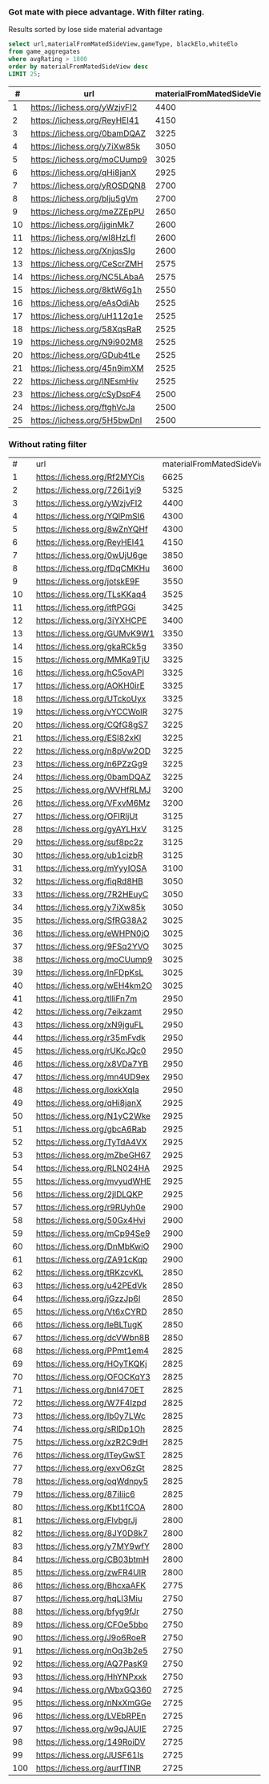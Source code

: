 ### Got mate with piece advantage. With filter rating.
 
 Results sorted by lose side material advantage

```sql
select url,materialFromMatedSideView,gameType, blackElo,whiteElo
from game_aggregates
where avgRating > 1800
order by materialFromMatedSideView desc
LIMIT 25;
```

| #  | url                          | materialFromMatedSideView | gameType | blackElo | whiteElo | 
|----|------------------------------|---------------------------|----------|----------|----------| 
| 1  | https://lichess.org/yWzjvFI2 | 4400                      | 1        | 1945     | 2068     | 
| 2  | https://lichess.org/ReyHEI41 | 4150                      | 2        | 2198     | 2041     | 
| 3  | https://lichess.org/0bamDQAZ | 3225                      | 2        | 1816     | 1815     | 
| 4  | https://lichess.org/y7iXw85k | 3050                      | 1        | 2213     | 1917     | 
| 5  | https://lichess.org/moCUump9 | 3025                      | 1        | 1756     | 1903     | 
| 6  | https://lichess.org/qHi8janX | 2925                      | 2        | 2152     | 1824     | 
| 7  | https://lichess.org/yROSDQN8 | 2700                      | 2        | 1920     | 1896     | 
| 8  | https://lichess.org/blju5gVm | 2700                      | 1        | 2067     | 2283     | 
| 9  | https://lichess.org/meZZEpPU | 2650                      | 1        | 2022     | 1691     | 
| 10 | https://lichess.org/jjginMk7 | 2600                      | 2        | 1971     | 1828     | 
| 11 | https://lichess.org/wI8HzLfI | 2600                      | 1        | 1884     | 1862     | 
| 12 | https://lichess.org/XnjqsSIg | 2600                      | 1        | 2382     | 2590     | 
| 13 | https://lichess.org/CeScrZMH | 2575                      | 2        | 1957     | 1946     | 
| 14 | https://lichess.org/NC5LAbaA | 2575                      | 2        | 2156     | 2164     | 
| 15 | https://lichess.org/8ktW6g1h | 2550                      | 3        | 1996     | 1793     | 
| 16 | https://lichess.org/eAsOdiAb | 2525                      | 2        | 2064     | 2035     | 
| 17 | https://lichess.org/uH112q1e | 2525                      | 1        | 1778     | 1825     | 
| 18 | https://lichess.org/58XqsRaR | 2525                      | 1        | 1910     | 1891     | 
| 19 | https://lichess.org/N9i902M8 | 2525                      | 3        | 1852     | 1935     | 
| 20 | https://lichess.org/GDub4tLe | 2525                      | 1        | 1857     | 1883     | 
| 21 | https://lichess.org/45n9imXM | 2525                      | 3        | 2051     | 2039     | 
| 22 | https://lichess.org/INEsmHiv | 2525                      | 4        | 1926     | 1891     | 
| 23 | https://lichess.org/cSyDspF4 | 2500                      | 1        | 1858     | 1796     | 
| 24 | https://lichess.org/ftghVcJa | 2500                      | 1        | 1920     | 1718     | 
| 25 | https://lichess.org/5H5bwDnl | 2500                      | 1        | 1879     | 1849     | 

### Without rating filter

|     |                              |                           |          |          |          | 
|-----|------------------------------|---------------------------|----------|----------|----------| 
| #   | url                          | materialFromMatedSideView | gameType | blackElo | whiteElo | 
| 1   | https://lichess.org/Rf2MYCis | 6625                      | 1        | 1609     | 1451     | 
| 2   | https://lichess.org/726i1yi9 | 5325                      | 3        | 1406     | 1180     | 
| 3   | https://lichess.org/yWzjvFI2 | 4400                      | 1        | 1945     | 2068     | 
| 4   | https://lichess.org/YQlPmSI6 | 4300                      | 2        | 1001     | 800      | 
| 5   | https://lichess.org/8wZnYQHf | 4300                      | 2        | 949      | 950      | 
| 6   | https://lichess.org/ReyHEI41 | 4150                      | 2        | 2198     | 2041     | 
| 7   | https://lichess.org/0wUjU6ge | 3850                      | 2        | 1474     | 1472     | 
| 8   | https://lichess.org/fDqCMKHu | 3600                      | 2        | 1220     | 1193     | 
| 9   | https://lichess.org/jotskE9F | 3550                      | 2        | 1435     | 1457     | 
| 10  | https://lichess.org/TLsKKaq4 | 3525                      | 2        | 947      | 1221     | 
| 11  | https://lichess.org/itftPGGi | 3425                      | 3        | 1345     | 1143     | 
| 12  | https://lichess.org/3iYXHCPE | 3400                      | 2        | 1320     | 1307     | 
| 13  | https://lichess.org/GUMvK9W1 | 3350                      | 1        | 1865     | 1428     | 
| 14  | https://lichess.org/gkaRCk5g | 3350                      | 1        | 1842     | 1751     | 
| 15  | https://lichess.org/MMKa9TjU | 3325                      | 2        | 1617     | 1536     | 
| 16  | https://lichess.org/hC5ovAPI | 3325                      | 3        | 1163     | 1186     | 
| 17  | https://lichess.org/AOKH0irE | 3325                      | 2        | 1103     | 1029     | 
| 18  | https://lichess.org/UTckoUyx | 3325                      | 1        | 1802     | 1487     | 
| 19  | https://lichess.org/vYCCWolR | 3275                      | 3        | 990      | 1108     | 
| 20  | https://lichess.org/CQfG8gS7 | 3225                      | 2        | 1271     | 1266     | 
| 21  | https://lichess.org/ESI82xKl | 3225                      | 2        | 1056     | 986      | 
| 22  | https://lichess.org/n8pVw2OD | 3225                      | 3        | 1191     | 1190     | 
| 23  | https://lichess.org/n6PZzGg9 | 3225                      | 1        | 1267     | 1232     | 
| 24  | https://lichess.org/0bamDQAZ | 3225                      | 2        | 1816     | 1815     | 
| 25  | https://lichess.org/WVHfRLMJ | 3200                      | 3        | 1617     | 1289     | 
| 26  | https://lichess.org/VFxvM6Mz | 3200                      | 3        | 1192     | 1283     | 
| 27  | https://lichess.org/OFIRIjUt | 3125                      | 0        | 1500     | 1500     | 
| 28  | https://lichess.org/gyAYLHxV | 3125                      | 3        | 1296     | 1246     | 
| 29  | https://lichess.org/suf8pc2z | 3125                      | 1        | 1228     | 1097     | 
| 30  | https://lichess.org/ub1cizbR | 3125                      | 1        | 1106     | 1526     | 
| 31  | https://lichess.org/mYyyIOSA | 3100                      | 1        | 863      | 936      | 
| 32  | https://lichess.org/fiqRd8HB | 3050                      | 2        | 1023     | 1015     | 
| 33  | https://lichess.org/7R2HEuyC | 3050                      | 1        | 1504     | 1779     | 
| 34  | https://lichess.org/y7iXw85k | 3050                      | 1        | 2213     | 1917     | 
| 35  | https://lichess.org/SfRG38A2 | 3025                      | 1        | 1833     | 1480     | 
| 36  | https://lichess.org/eWHPN0jO | 3025                      | 2        | 795      | 921      | 
| 37  | https://lichess.org/9FSq2YVO | 3025                      | 2        | 1150     | 1245     | 
| 38  | https://lichess.org/moCUump9 | 3025                      | 1        | 1756     | 1903     | 
| 39  | https://lichess.org/InFDpKsL | 3025                      | 2        | 1282     | 1588     | 
| 40  | https://lichess.org/wEH4km2O | 3025                      | 1        | 1382     | 1309     | 
| 41  | https://lichess.org/tIliFn7m | 2950                      | 3        | 1076     | 1049     | 
| 42  | https://lichess.org/7eikzamt | 2950                      | 4        | 1447     | 1072     | 
| 43  | https://lichess.org/xN9jguFL | 2950                      | 1        | 1793     | 1465     | 
| 44  | https://lichess.org/r35mFvdk | 2950                      | 2        | 927      | 1104     | 
| 45  | https://lichess.org/rUKcJQc0 | 2950                      | 2        | 1139     | 1128     | 
| 46  | https://lichess.org/x8VDa7YB | 2950                      | 2        | 978      | 864      | 
| 47  | https://lichess.org/mn4UD9ex | 2950                      | 0        | 1652     | 1347     | 
| 48  | https://lichess.org/loxkXqIa | 2950                      | 2        | 1010     | 1245     | 
| 49  | https://lichess.org/qHi8janX | 2925                      | 2        | 2152     | 1824     | 
| 50  | https://lichess.org/N1yC2Wke | 2925                      | 2        | 1267     | 1291     | 
| 51  | https://lichess.org/gbcA6Rab | 2925                      | 3        | 1234     | 1319     | 
| 52  | https://lichess.org/TyTdA4VX | 2925                      | 3        | 1319     | 1080     | 
| 53  | https://lichess.org/mZbeGH67 | 2925                      | 3        | 1224     | 1123     | 
| 54  | https://lichess.org/RLN024HA | 2925                      | 1        | 1581     | 1635     | 
| 55  | https://lichess.org/mvyudWHE | 2925                      | 3        | 1353     | 836      | 
| 56  | https://lichess.org/2jIDLQKP | 2925                      | 2        | 1228     | 1296     | 
| 57  | https://lichess.org/r9RUyh0e | 2900                      | 1        | 1737     | 1429     | 
| 58  | https://lichess.org/50Gx4Hvi | 2900                      | 1        | 1647     | 1624     | 
| 59  | https://lichess.org/mCp94Se9 | 2900                      | 2        | 1571     | 1587     | 
| 60  | https://lichess.org/DnMbKwiO | 2900                      | 3        | 1623     | 1632     | 
| 61  | https://lichess.org/ZA91cKqp | 2900                      | 3        | 1454     | 1453     | 
| 62  | https://lichess.org/tRKzcvKL | 2850                      | 4        | 1316     | 1268     | 
| 63  | https://lichess.org/u42PEdVk | 2850                      | 1        | 1617     | 1796     | 
| 64  | https://lichess.org/jGzzJp6l | 2850                      | 2        | 954      | 1105     | 
| 65  | https://lichess.org/Vt6xCYRD | 2850                      | 1        | 1364     | 1070     | 
| 66  | https://lichess.org/IeBLTugK | 2850                      | 1        | 1527     | 1571     | 
| 67  | https://lichess.org/dcVWbn8B | 2850                      | 4        | 1137     | 1500     | 
| 68  | https://lichess.org/PPmt1em4 | 2825                      | 1        | 1398     | 1272     | 
| 69  | https://lichess.org/HOyTKQKj | 2825                      | 2        | 1035     | 1204     | 
| 70  | https://lichess.org/OFOCKqY3 | 2825                      | 1        | 1066     | 1048     | 
| 71  | https://lichess.org/bnI470ET | 2825                      | 4        | 1654     | 1321     | 
| 72  | https://lichess.org/W7F4Izpd | 2825                      | 2        | 952      | 1000     | 
| 73  | https://lichess.org/Ib0y7LWc | 2825                      | 2        | 1544     | 1612     | 
| 74  | https://lichess.org/sRlDp1Oh | 2825                      | 3        | 1656     | 1679     | 
| 75  | https://lichess.org/xzR2C9dH | 2825                      | 1        | 931      | 1018     | 
| 76  | https://lichess.org/lTeyGwST | 2825                      | 1        | 1713     | 1644     | 
| 77  | https://lichess.org/exvO6zGt | 2825                      | 3        | 1349     | 1177     | 
| 78  | https://lichess.org/oqWdnpy5 | 2825                      | 2        | 1421     | 1390     | 
| 79  | https://lichess.org/87iIiic6 | 2825                      | 2        | 982      | 829      | 
| 80  | https://lichess.org/Kbt1fCOA | 2800                      | 3        | 961      | 1087     | 
| 81  | https://lichess.org/FlvbgrJj | 2800                      | 2        | 1236     | 1261     | 
| 82  | https://lichess.org/8JY0D8k7 | 2800                      | 2        | 1160     | 1240     | 
| 83  | https://lichess.org/y7MY9wfY | 2800                      | 1        | 1474     | 1465     | 
| 84  | https://lichess.org/CB03btmH | 2800                      | 3        | 1403     | 1376     | 
| 85  | https://lichess.org/zwFR4UlR | 2800                      | 4        | 1015     | 1128     | 
| 86  | https://lichess.org/BhcxaAFK | 2775                      | 2        | 1525     | 1568     | 
| 87  | https://lichess.org/hqLI3Miu | 2750                      | 3        | 987      | 1008     | 
| 88  | https://lichess.org/bfyg9fJr | 2750                      | 3        | 1261     | 1335     | 
| 89  | https://lichess.org/CFOe5bbo | 2750                      | 3        | 817      | 1071     | 
| 90  | https://lichess.org/J9o6RoeR | 2750                      | 1        | 1524     | 1502     | 
| 91  | https://lichess.org/nOq3b2e5 | 2750                      | 1        | 1385     | 1190     | 
| 92  | https://lichess.org/AQ7PasK9 | 2750                      | 2        | 1014     | 1015     | 
| 93  | https://lichess.org/HhYNPxxk | 2750                      | 4        | 1919     | 1324     | 
| 94  | https://lichess.org/WbxGQ360 | 2725                      | 1        | 1505     | 1498     | 
| 95  | https://lichess.org/nNxXmGGe | 2725                      | 3        | 1169     | 1523     | 
| 96  | https://lichess.org/LVEbRPEn | 2725                      | 2        | 1657     | 1501     | 
| 97  | https://lichess.org/w9qJAUIE | 2725                      | 1        | 1536     | 1536     | 
| 98  | https://lichess.org/149RoiDV | 2725                      | 2        | 1060     | 851      | 
| 99  | https://lichess.org/JUSF61Is | 2725                      | 1        | 1289     | 1502     | 
| 100 | https://lichess.org/aurfTINR | 2725                      | 2        | 1088     | 1142     | 
